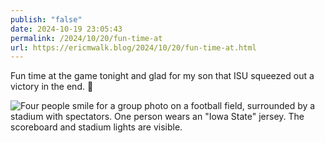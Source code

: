 ```yaml
---
publish: "false"
date: 2024-10-19 23:05:43
permalink: /2024/10/20/fun-time-at
url: https://ericmwalk.blog/2024/10/20/fun-time-at.html
---
```


Fun time at the game tonight and glad for my son that ISU squeezed out a victory in the end. 🏈

![Four people smile for a group photo on a football field, surrounded by a stadium with spectators. One person wears an "Iowa State" jersey. The scoreboard and stadium lights are visible.](https://ericmwalk.blog/uploads/2024/img-0511-edited.jpeg)